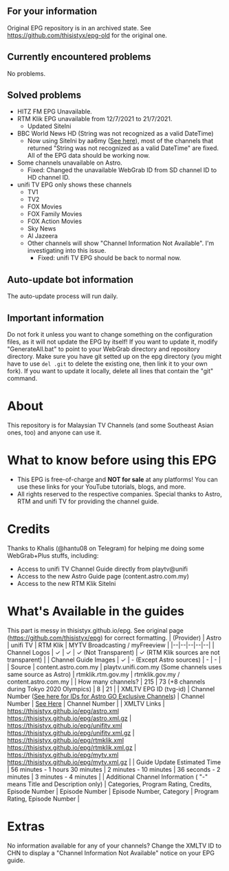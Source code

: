 ## For your information
Original EPG repository is in an archived state. See https://github.com/thisistyx/epg-old for the original one.

## Currently encountered problems
No problems.

## Solved problems
- HITZ FM EPG Unavailable.
- RTM Klik EPG unavailable from 12/7/2021 to 21/7/2021.
  - Updated SiteIni
- BBC World News HD (String was not recognized as a valid DateTime)
  - Now using SiteIni by aa6my ([See here](https://github.com/thisistyx/epg/issues/2#issuecomment-841613022)), most of the channels that returned "String was not recognized as a valid DateTime" are fixed. All of the EPG data should be working now.
- Some channels unavailable on Astro.
  - Fixed: Changed the unavailable WebGrab ID from SD channel ID to HD channel ID.
- unifi TV EPG only shows these channels
  - TV1
  - TV2
  - FOX Movies
  - FOX Family Movies
  - FOX Action Movies
  - Sky News
  - Al Jazeera
  - Other channels will show "Channel Information Not Available". I'm investigating into this issue.
    - Fixed: unifi TV EPG should be back to normal now.


## Auto-update bot information
The auto-update process will run daily.

## Important information
Do not fork it unless you want to change something on the configuration files, as it will not update the EPG by itself! If you want to update it, modify "GenerateAll.bat" to point to your WebGrab directory and repository directory. Make sure you have git setted up on the epg directory (you might have to use ``del .git`` to delete the existing one, then link it to your own fork). If you want to update it locally, delete all lines that contain the "git" command.

# About
This repository is for Malaysian TV Channels (and some Southeast Asian ones, too) and anyone can use it.

# What to know before using this EPG
- This EPG is free-of-charge and **NOT for sale** at any platforms! You can use these links for your YouTube tutorials, blogs, and more.
- All rights reserved to the respective companies. Special thanks to Astro, RTM and unifi TV for providing the channel guide.
# Credits
Thanks to Khalis (@hantu08 on Telegram) for helping me doing some WebGrab+Plus stuffs, including:
 - Access to unifi TV Channel Guide directly from playtv@unifi  
 - Access to the new Astro Guide page (content.astro.com.my)
 - Access to the new RTM Klik SiteIni

# What's Available in the guides
This part is messy in thisistyx.github.io/epg. See original page (https://github.com/thisistyx/epg) for correct formatting.
| (Provider) | Astro | unifi TV | RTM Klik | MYTV Broadcasting / myFreeview |
|--|--|--|--|--|
| Channel Logos | ✓ | ✓ | ✓ (Not Transparent) | ✓ (RTM Klik sources are not transparent) |
| Channel Guide Images | ✓ | - (Except Astro sources) | - | - |
| Source | content.astro.com.my | playtv.unifi.com.my (Some channels uses same source as Astro) | rtmklik.rtm.gov.my | rtmklik.gov.my / content.astro.com.my |
| How many channels? | 215 | 73 (+8 channels during Tokyo 2020 Olympics) | 8 | 21 |
| XMLTV EPG ID (tvg-id) | Channel Number ([See here for IDs for Astro GO Exclusive Channels](https://thisistyx.github.io/epg/misc/AGEC.md)) | Channel Number | [See Here](https://thisistyx.github.io/epg/misc/RTMK.md) | Channel Number |
| XMLTV Links | https://thisistyx.github.io/epg/astro.xml  https://thisistyx.github.io/epg/astro.xml.gz | https://thisistyx.github.io/epg/unifitv.xml  https://thisistyx.github.io/epg/unifitv.xml.gz | https://thisistyx.github.io/epg/rtmklik.xml  https://thisistyx.github.io/epg/rtmklik.xml.gz | https://thisistyx.github.io/epg/mytv.xml  https://thisistyx.github.io/epg/mytv.xml.gz |
| Guide Update Estimated Time | 56 minutes - 1 hours 30 minutes | 2 minutes - 10 minutes | 36 seconds - 2 minutes | 3 minutes - 4 minutes |
| Additional Channel Information ( "-" means Title and Description only) | Categories, Program Rating, Credits, Episode Number | Episode Number | Episode Number, Category | Program Rating, Episode Number |

# Extras
No information available for any of your channels? Change the XMLTV ID to CHN to display a "Channel Information Not Available" notice on your EPG guide.

